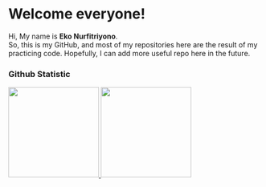 # Welcome everyone! 

Hi, My name is **Eko Nurfitriyono**.<br>
So, this is my GitHub, and most of my repositories here are the result of my practicing code. Hopefully, I can add more useful repo here in the future.

### Github Statistic
<p align="left">
<a href="https://github.com/dimasmds">
  <img height="180em" src="https://github-readme-stats-eight-theta.vercel.app/api?username=ekonurfitriyono&show_icons=true&theme=algolia&include_all_commits=true&count_private=true"/>
  <img height="180em" src="https://github-readme-stats-eight-theta.vercel.app/api/top-langs/?username=ekonurfitriyono&layout=compact&langs_count=8&theme=algolia"/>
</a>
</p>
